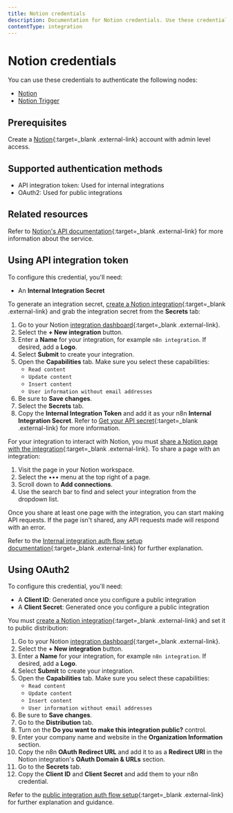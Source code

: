 ```yaml
---
title: Notion credentials
description: Documentation for Notion credentials. Use these credentials to authenticate Notion in n8n, a workflow automation platform.
contentType: integration
---
```


# Notion credentials

You can use these credentials to authenticate the following nodes:

- [Notion](/integrations/builtin/app-nodes/n8n-nodes-base.notion/)
- [Notion Trigger](/integrations/builtin/trigger-nodes/n8n-nodes-base.notiontrigger/)

## Prerequisites

Create a [Notion](https://notion.so){:target=_blank .external-link} account with admin level access.

## Supported authentication methods

- API integration token: Used for internal integrations
- OAuth2: Used for public integrations

## Related resources

Refer to [Notion's API documentation](https://developers.notion.com/reference/intro){:target=_blank .external-link} for more information about the service.

## Using API integration token

To configure this credential, you'll need:

- An **Internal Integration Secret**

To generate an integration secret, [create a Notion integration](https://developers.notion.com/docs/create-a-notion-integration#create-your-integration-in-notion){:target=_blank .external-link} and grab the integration secret from the **Secrets** tab:

1. Go to your Notion [integration dashboard](https://www.notion.com/my-integrations){:target=_blank .external-link}.
2. Select the **+ New integration** button.
3. Enter a **Name** for your integration, for example `n8n integration`. If desired, add a **Logo**.
4. Select **Submit** to create your integration.
5. Open the **Capabilities** tab. Make sure you select these capabilities:
    - `Read content`
    - `Update content`
    - `Insert content`
    - `User information without email addresses`
6. Be sure to **Save changes**.
7. Select the **Secrets** tab.
8. Copy the **Internal Integration Token** and add it as your n8n **Internal Integration Secret**. Refer to [Get your API secret](https://developers.notion.com/docs/create-a-notion-integration#get-your-api-secret){:target=_blank .external-link} for more information.

For your integration to interact with Notion, you must [share a Notion page with the integration](https://developers.notion.com/docs/create-a-notion-integration#give-your-integration-page-permissions){:target=_blank .external-link}. To share a page with an integration:

1. Visit the page in your Notion workspace.
2. Select the ••• menu at the top right of a page.
3. Scroll down to **Add connections**.
4. Use the search bar to find and select your integration from the dropdown list.

Once you share at least one page with the integration, you can start making API requests. If the page isn't shared, any API requests made will respond with an error.

Refer to the [Internal integration auth flow setup documentation](https://developers.notion.com/docs/authorization#internal-integration-auth-flow-set-up){:target=_blank .external-link} for further explanation.

## Using OAuth2

To configure this credential, you'll need:

- A **Client ID**: Generated once you configure a public integration
- A **Client Secret**: Generated once you configure a public integration

You must [create a Notion integration](https://developers.notion.com/docs/create-a-notion-integration#create-your-integration-in-notion){:target=_blank .external-link} and set it to public distribution:

1. Go to your Notion [integration dashboard](https://www.notion.so/my-integrations){:target=_blank .external-link}.
2. Select the **+ New integration** button.
3. Enter a **Name** for your integration, for example `n8n integration`. If desired, add a **Logo**.
4. Select **Submit** to create your integration.
5. Open the **Capabilities** tab. Make sure you select these capabilities:
    - `Read content`
    - `Update content`
    - `Insert content`
    - `User information without email addresses`
6. Be sure to **Save changes**.
7. Go to the **Distribution** tab.
8. Turn on the **Do you want to make this integration public?** control.
9. Enter your company name and website in the **Organization Information** section.
10. Copy the n8n **OAuth Redirect URL** and add it to as a **Redirect URI** in the Notion integration's **OAuth Domain & URLs** section.
11. Go to the **Secrets** tab.
12. Copy the **Client ID** and **Client Secret** and add them to your n8n credential.

Refer to the [public integration auth flow setup](https://developers.notion.com/docs/authorization#public-integration-auth-flow-set-up){:target=_blank .external-link} for further explanation and guidance.
